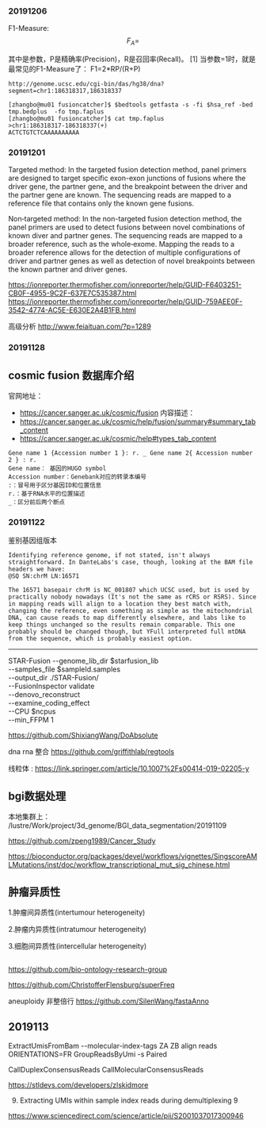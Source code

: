 ### 20191206
F1-Measure:
$$F_{A} = $$

其中是参数，P是精确率(Precision)，R是召回率(Recall)。 [1] 
当参数=1时，就是最常见的F1-Measure了：
F1=2*RP/(R+P)


```
http://genome.ucsc.edu/cgi-bin/das/hg38/dna?segment=chr1:186318317,186318337

[zhangbo@mu01 fusioncatcher]$ $bedtools getfasta -s -fi $hsa_ref -bed tmp.bedplus  -fo tmp.faplus
[zhangbo@mu01 fusioncatcher]$ cat tmp.faplus
>chr1:186318317-186318337(+)
ACTCTGTCTCAAAAAAAAAA
```


### 20191201
Targeted method:
In the targeted fusion detection method, panel primers are designed to target specific exon-exon junctions of fusions where the driver gene, the partner gene, and the breakpoint between the driver and the partner gene are known. The sequencing reads are mapped to a reference file that contains only the known gene fusions.

Non‑targeted method:
In the non-targeted fusion detection method, the panel primers are used to detect fusions between novel combinations of known diver and partner genes. The sequencing reads are mapped to a broader reference, such as the whole‑exome. Mapping the reads to a broader reference allows for the detection of multiple configurations of driver and partner genes as well as detection of novel breakpoints between the known partner and driver genes.

https://ionreporter.thermofisher.com/ionreporter/help/GUID-F6403251-CB0F-4955-9C2F-637E7C535387.html
https://ionreporter.thermofisher.com/ionreporter/help/GUID-759AEE0F-3542-4774-AC5E-E630E2A4B1FB.html


高级分析 http://www.feiaituan.com/?p=1289

### 20191128
## cosmic fusion 数据库介绍
官网地址： 
+   https://cancer.sanger.ac.uk/cosmic/fusion
内容描述：
+ https://cancer.sanger.ac.uk/cosmic/help/fusion/summary#summary_tab_content
+ https://cancer.sanger.ac.uk/cosmic/help#types_tab_content       
        

```
Gene name 1 {Accession number 1 }: r. _ Gene name 2{ Accession number 2 } : r.
Gene name： 基因的HUGO symbol
Accession number：Genebank对应的转录本编号
:：冒号用于区分基因ID和位置信息
r.：基于RNA水平的位置描述
_：区分前后两个断点
```

### 20191122
鉴别基因组版本
```
Identifying reference genome, if not stated, isn't always straightforward. In DanteLabs's case, though, looking at the BAM file headers we have:
@SQ SN:chrM LN:16571

The 16571 basepair chrM is NC_001807 which UCSC used, but is used by practically nobody nowadays (It's not the same as rCRS or RSRS). Since in mapping reads will align to a location they best match with, changing the reference, even something as simple as the mitochondrial DNA, can cause reads to map differently elsewhere, and labs like to keep things unchanged so the results remain comparable. This one probably should be changed though, but YFull interpreted full mtDNA from the sequence, which is probably easiest option.

```

---

STAR-Fusion --genome_lib_dir $starfusion_lib \
            --samples_file $sampleId.samples \
            --output_dir ./STAR-Fusion/ \
            --FusionInspector validate \
            --denovo_reconstruct \
            --examine_coding_effect \
            --CPU $ncpus \
            --min_FFPM 1



https://github.com/ShixiangWang/DoAbsolute

dna rna 整合 https://github.com/griffithlab/regtools


线粒体 : https://link.springer.com/article/10.1007%2Fs00414-019-02205-y

## bgi数据处理
本地集群上：
/lustre/Work/project/3d_genome/BGI_data_segmentation/20191109




https://github.com/zpeng1989/Cancer_Study

https://bioconductor.org/packages/devel/workflows/vignettes/SingscoreAMLMutations/inst/doc/workflow_transcriptional_mut_sig_chinese.html

## 肿瘤异质性
1.肿瘤间异质性(intertumour heterogeneity)

2.肿瘤内异质性(intratumour heterogeneity)

3.细胞间异质性(intercellular heterogeneity)

##

https://github.com/bio-ontology-research-group

https://github.com/ChristofferFlensburg/superFreq


aneuploidy 非整倍行
https://github.com/SilenWang/fastaAnno

## 2019113
ExtractUmisFromBam 
    --molecular-index-tags ZA ZB
align reads
    ORIENTATIONS=FR
GroupReadsByUmi
    -s Paired

 CallDuplexConsensusReads CallMolecularConsensusReads

https://stldevs.com/developers/zlskidmore   


9. Extracting UMIs within sample index reads during demultiplexing 9

https://www.sciencedirect.com/science/article/pii/S2001037017300946




